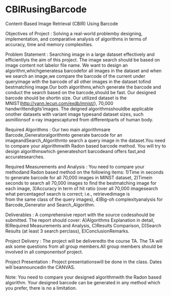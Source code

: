 # CBIRusingBarcode
Content-Based Image Retrieval (CBIR) Using Barcode

Objectives of Project : 
    Solving a real-world problemby designing, implementation, and comparative analysis of algorithms in terms of accuracy, time 
    and memory complexities.
    
Problem Statement : 
    Searching image in a large dataset effectively and efficientlyis the aim of this project. The image search should be based on 
    image content not labelor file name. We want to design an algorithm,whichgeneratesa barcodefor all images in the dataset and when 
    we search an image,we compare the barcode of the current under queryimage with the barcode of all other images  in  the  dataset 
    tofind bestmatching image.Our both algorithms,which  generate  the barcode  and conduct  the search  based  on  the 
    barcode,should  be  fast.  Our designed barcode should  be  shortin  size. Our utilized dataset is the 
    MNIST(http://yann.lecun.com/exdb/mnist/), 70,000 handwrittendigits’images. The deigned algorithmsshouldbe applicable onother 
    datasets with variant image typesand dataset sizes, such asmillionsof x-ray imagescaptured from differentparts of human body. 
    
Required Algorithms :
    Our two  main algorithmsare Barcode_Generatoralgorithmto  generate barcode for an imageandSearch_Algorithmto search a query image 
    in the dataset.You need to compare  your algorithmwith Radon based barcode  method. You  will  try  to  design algorithmswhich 
    generateshort barcodeand offers fast,and accuratesearches.

Required Measurements and Analysis : 
    You  need  to  compare  your  methodand  Radon  based method on the following items: 
    1)Time in seconds to generate barcode for all 70,000 images in MINST dataset, 
    2)Timein seconds to search all 70,000 images to find the bestmatching image for each  image, 
    3)Accuracy  in  term  of hit  ratio  (over  all 70,000 imagesearch  what percentageof search is correct; i.e., retrievedimage  is  
      from the  same  class  of  the  query  images), 
    4)Big-oh complexityanalysis for Barcode_Generator and Search_Algorithm. 

Deliverables : 
    A comprehensive  report  with  the source codesshould  be  submitted. The  report should  cover: 
    A)Algorithms Explanation in  detail, 
    B)Required Measurements  and Analysis, 
    C)Results Comparison, 
    D)Search Results (at least 3 search perclass),
    E)ConclusionRemarks. 
  
Project Delivery : 
    The project will be deliveredto the course TA. The TA will ask some questions from all group members.All group members should be 
    involved in all componentsof project.
    
Project Presentation : 
    Project presentationswill be done in the class. Dates will beannouncedin the CANVAS. 
    
Note:
    You  need  to  compare  your  designed algorithmwith the Radon  based algorithm. Your designed barcode can be generated in any method 
    which you prefer, there is no a limitation. 
